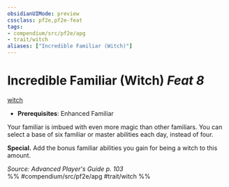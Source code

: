 ```yaml
---
obsidianUIMode: preview
cssclass: pf2e,pf2e-feat
tags:
- compendium/src/pf2e/apg
- trait/witch
aliases: ["Incredible Familiar (Witch)"]
---
```

# Incredible Familiar (Witch)  *Feat 8*  
[witch](Reference/Rules/Traits/witch-apg.md "Witch Class Trait")  

- **Prerequisites**: Enhanced Familiar

Your familiar is imbued with even more magic than other familiars. You can select a base of six familiar or master abilities each day, instead of four.

**Special.** Add the bonus familiar abilities you gain for being a witch to this amount.

*Source: Advanced Player's Guide p. 103*  
%% #compendium/src/pf2e/apg #trait/witch %%
